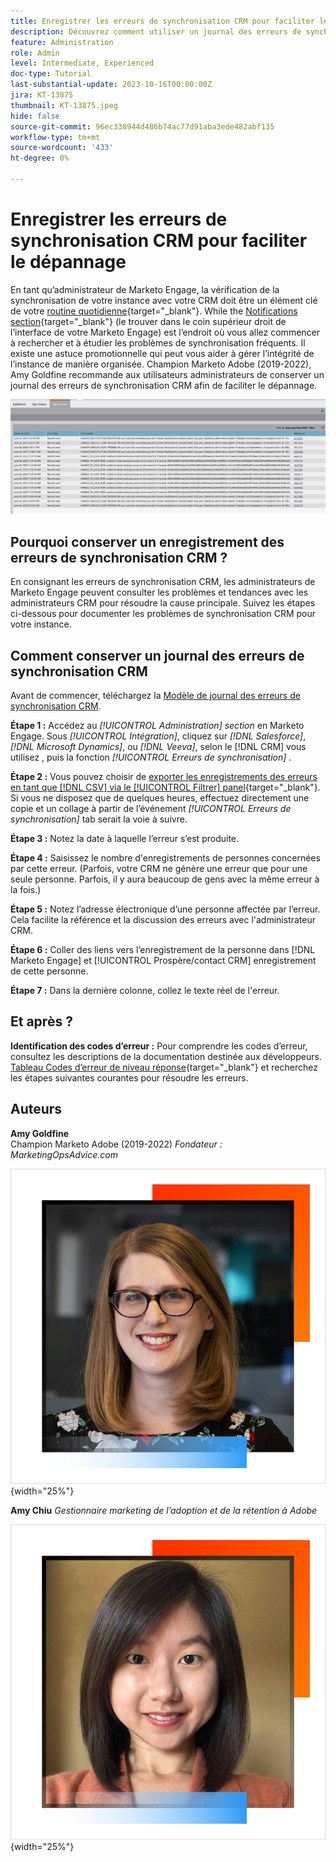 ```yaml
---
title: Enregistrer les erreurs de synchronisation CRM pour faciliter le dépannage
description: Découvrez comment utiliser un journal des erreurs de synchronisation CRM pour étudier les problèmes de synchronisation CRM et le maintenir en bon état.
feature: Administration
role: Admin
level: Intermediate, Experienced
doc-type: Tutorial
last-substantial-update: 2023-10-16T00:00:00Z
jira: KT-13875
thumbnail: KT-13875.jpeg
hide: false
source-git-commit: 96ec338944d486b74ac77d91aba3ede482abf135
workflow-type: tm+mt
source-wordcount: '433'
ht-degree: 0%

---
```



# Enregistrer les erreurs de synchronisation CRM pour faciliter le dépannage

En tant qu’administrateur de Marketo Engage, la vérification de la synchronisation de votre instance avec votre CRM doit être un élément clé de votre [routine quotidienne](https://nation.marketo.com/t5/champion-program-blogs/my-marketo-morning-routine-tips-for-driving-marketing-operation/ba-p/247508){target="_blank"}. While the [Notifications section](https://experienceleague.adobe.com/docs/marketo/using/product-docs/core-marketo-concepts/miscellaneous/notification-types.html){target="_blank"} (le trouver dans le coin supérieur droit de l’interface de votre Marketo Engage) est l’endroit où vous allez commencer à rechercher et à étudier les problèmes de synchronisation fréquents. Il existe une astuce promotionnelle qui peut vous aider à gérer l’intégrité de l’instance de manière organisée. Champion Marketo Adobe (2019-2022), Amy Goldfine recommande aux utilisateurs administrateurs de conserver un journal des erreurs de synchronisation CRM afin de faciliter le dépannage.

![Capture d’écran de l’onglet Erreurs de synchronisation](/help/tutorial-inherited-instance/_assets/Marketo_Engage_Admin_Salesforce_Sync_Errors_Tab.png)

## Pourquoi conserver un enregistrement des erreurs de synchronisation CRM ?

En consignant les erreurs de synchronisation CRM, les administrateurs de Marketo Engage peuvent consulter les problèmes et tendances avec les administrateurs CRM pour résoudre la cause principale. Suivez les étapes ci-dessous pour documenter les problèmes de synchronisation CRM pour votre instance.

## Comment conserver un journal des erreurs de synchronisation CRM

Avant de commencer, téléchargez la [Modèle de journal des erreurs de synchronisation CRM](/help/tutorial-inherited-instance/_assets/downloads/Adobe-Marketo-Engage_CRM-Sync-Error-Log-Template.xlsx).

**Étape 1 :** Accédez au *[!UICONTROL Administration] section* en Marketo Engage. Sous *[!UICONTROL Intégration]*, cliquez sur *[!DNL Salesforce]*, *[!DNL Microsoft Dynamics]*, ou *[!DNL Veeva]*, selon le [!DNL CRM] vous utilisez , puis la fonction *[!UICONTROL Erreurs de synchronisation]* .

**Étape 2 :** Vous pouvez choisir de [exporter les enregistrements des erreurs en tant que [!DNL CSV] via le [!UICONTROL Filtrer] panel](https://experienceleague.adobe.com/docs/marketo/using/product-docs/crm-sync/salesforce-sync/salesforce-sync-errors.html#filter-sync-errors){target="_blank"}. Si vous ne disposez que de quelques heures, effectuez directement une copie et un collage à partir de l’événement *[!UICONTROL Erreurs de synchronisation]* tab serait la voie à suivre.

**Étape 3 :** Notez la date à laquelle l’erreur s’est produite.

**Étape 4 :** Saisissez le nombre d&#39;enregistrements de personnes concernées par cette erreur. (Parfois, votre CRM ne génère une erreur que pour une seule personne. Parfois, il y aura beaucoup de gens avec la même erreur à la fois.)

**Étape 5 :** Notez l’adresse électronique d’une personne affectée par l’erreur. Cela facilite la référence et la discussion des erreurs avec l&#39;administrateur CRM.

**Étape 6 :** Coller des liens vers l’enregistrement de la personne dans [!DNL Marketo Engage] et [!UICONTROL Prospère/contact CRM] enregistrement de cette personne.

**Étape 7 :** Dans la dernière colonne, collez le texte réel de l&#39;erreur.

## Et après ?

**Identification des codes d’erreur :** Pour comprendre les codes d’erreur, consultez les descriptions de la documentation destinée aux développeurs. [Tableau Codes d’erreur de niveau réponse](https://developers.marketo.com/rest-api/error-codes/#response_level_error_codes){target="_blank"} et recherchez les étapes suivantes courantes pour résoudre les erreurs.

## Auteurs

**Amy Goldfine**\
Champion Marketo Adobe (2019-2022)
*Fondateur : MarketingOpsAdvice.com*

![Amy Goldfine](/help/tutorial-inherited-instance/_assets/authors/Customer_Author_Amy_Goldfine.png){width="25%"}

**Amy Chiu**
*Gestionnaire marketing de l’adoption et de la rétention à Adobe*

![Amy Chiu](/help/tutorial-inherited-instance/_assets/authors/Adobe_Author_Amy_Chiu.png){width="25%"}

